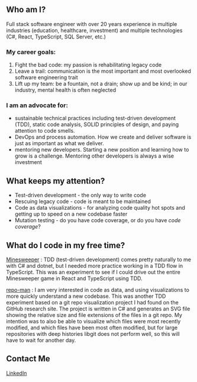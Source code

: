 
## Who am I? 
Full stack software engineer with over 20 years experience in multiple industries (education, healthcare, investment) and multiple technologies (C#, React, TypeScript, SQL Server, etc.)

### My career goals:
1. Fight the bad code: my passion is rehabilitating legacy code
2. Leave a trail: communication is the most important and most overlooked software engineering trait
3. Lift up my team: be a fountain, not a drain; show up and be kind; in our industry, mental health is often neglected

### I am an advocate for:
* sustainable technical practices including test-driven development (TDD), static code analysis, SOLID principles of design, and paying attention to code smells.
* DevOps and process automation. How we create and deliver software is just as important as what we deliver.
* mentoring new developers. Starting a new position and learning how to grow is a challenge. Mentoring other developers is always a wise investment

## What keeps my attention? 
* Test-driven development - the only way to write code
* Rescuing legacy code - code is meant to be maintained
* Code as data visualizations - for analyzing code quality hot spots and getting up to speed on a new codebase faster
* Mutation testing - do you have code coverage, or do you have _code coverage_?

## What do I code in my free time? 
[Minesweeper](https://github.com/softwareliberationarmy/minesweeper-ts-tdd-2) 
: TDD (test-driven development) comes pretty naturally to me with C# and dotnet, but I needed more practice working in a TDD flow in TypeScript. This was an experiment to see if I could drive out the entire Minesweeper game in React and TypeScript using TDD.

[repo-man](https://github.com/softwareliberationarmy/repo-man) 
: I am very interested in code as data, and using visualizations to more quickly understand a new codebase. This was another TDD experiment based on a git repo visualization project I had found on the GitHub research site. The project is written in C# and generates an SVG file showing the relative size and file extensions of the files in a git repo. My intention was to also be able to visualize which files were most recently modified, and which files have been most often modified, but for large repositories with deep histories libgit does not perform well, so this will have to wait for another day.


## Contact Me
[LinkedIn](https://www.linkedin.com/in/kerry-patrick-7962735)
